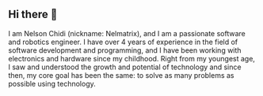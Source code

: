 ## Hi there 👋

I am Nelson Chidi (nickname: Nelmatrix), and I am a passionate software and robotics engineer.
I have over 4 years of experience in the field of software development and programming, and I have been working with electronics and hardware since my childhood.
Right from my youngest age, I saw and understood the growth and potential of technology and since then, my core goal has been the same: to solve as many problems as possible using technology.
<!--
**NelMatrix743/NelMatrix743** is a ✨ _special_ ✨ repository because its `README.md` (this file) appears on your GitHub profile.

Here are some ideas to get you started:

- 🔭 I’m currently working on ...
- 🌱 I’m currently learning ...
- 👯 I’m looking to collaborate on ...
- 🤔 I’m looking for help with ...
- 💬 Ask me about ...
- 📫 How to reach me: ...
- 😄 Pronouns: ...
- ⚡ Fun fact: ...
-->
